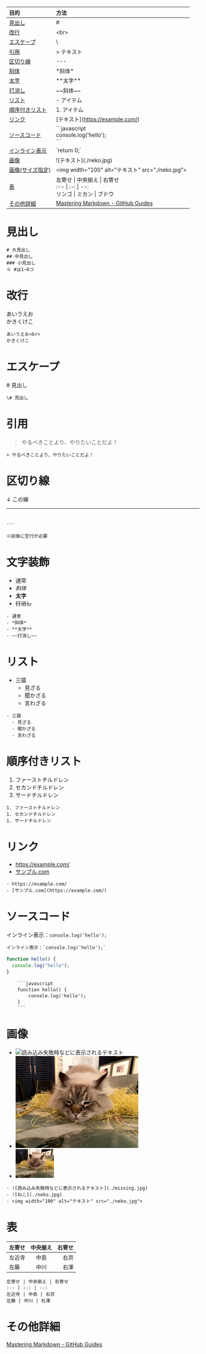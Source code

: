 | 目的                              | 方法                                                                                         |
| :-------------------------------- | :------------------------------------------------------------------------------------------- |
| [見出し](#見出し)                 | #                                                                                            |
| [改行](#改行)                     | \<br>                                                                                        |
| [エスケープ](#エスケープ)         | \                                                                                            |
| [引用](#引用)                     | > テキスト                                                                                   |
| [区切り線](#区切り線)             | ---                                                                                          |
| [斜体](#文字装飾)                 | \*斜体\*                                                                                     |
| [太字](#文字装飾)                 | \*\*太字\*\*                                                                                 |
| [打消し](#文字装飾)               | \~~斜体~~                                                                                    |
| [リスト](#リスト)                 | - アイテム                                                                                   |
| [順序付きリスト](#順序付きリスト) | 1. アイテム                                                                                  |
| [リンク](#リンク)                 | \[テキスト](https://example.com/)                                                            |
| [ソースコード](#ソースコード)     | \```javascript<br> console.log('hello');<br> \```                                            |
| [インライン表示](#ソースコード)   | \`return 0;`                                                                                 |
| [画像](#画像)                     | ![テキスト]\(./neko.jpg)                                                                     |
| [画像(サイズ指定)](#画像)         | \<img width="100" alt="テキスト" src="./neko.jpg">                                           |
| [表](#表)                         | 左寄せ \| 中央揃え \| 右寄せ<br> :-- \| :-: \| --: <br> リンゴ \| ミカン \| ブドウ           |
| [その他詳細](#その他詳細)         | [Mastering Markdown - GitHub Guides](https://guides.github.com/features/mastering-markdown/) |

# 見出し

```
# 大見出し
## 中見出し
### 小見出し
※ #は1~6つ
```

# 改行

あいうえお<br>
かきくけこ

```
あいうえお<br>
かきくけこ
```

# エスケープ

\# 見出し

```
\# 見出し
```

# 引用

> やるべきことより、やりたいことだよ！

```
> やるべきことより、やりたいことだよ！
```

# 区切り線

↓ この線

---

```

---

※前後に空行が必要
```

# 文字装飾

- 通常
- _斜体_
- **太字**
- ~~打消し~~

```
- 通常
- *斜体*
- **太字**
- ~~打消し~~
```

# リスト

- 三猿
  - 見ざる
  - 聞かざる
  - 言わざる

```
- 三猿
  - 見ざる
  - 聞かざる
  - 言わざる
```

# 順序付きリスト

1. ファーストチルドレン
1. セカンドチルドレン
1. サードチルドレン

```
1. ファーストチルドレン
1. セカンドチルドレン
1. サードチルドレン
```

# リンク

- https://example.com/
- [サンプル.com](https://example.com/)

```
- https://example.com/
- [サンプル.com](https://example.com/)
```

# ソースコード

インライン表示：`console.log('hello');`

```
インライン表示：`console.log('hello');`
```

```javascript
function hello() {
  console.log("hello");
}
```

````
    ```javascript
    function hello() {
        console.log('hello');
    }
    ```
````

# 画像

- ![読み込み失敗時などに表示されるテキスト](./missing.jpg)
- ![ねこ](./neko.jpg)
- <img width="100" alt="テキスト" src="./neko.jpg">

```
- ![読み込み失敗時などに表示されるテキスト](./missing.jpg)
- ![ねこ](./neko.jpg)
- <img width="100" alt="テキスト" src="./neko.jpg">
```

# 表

| 左寄せ | 中央揃え | 右寄せ |
| :----- | :------: | -----: |
| 左近寺 |   中島   |   右京 |
| 左藤   |   中川   |   右澤 |

```
左寄せ | 中央揃え | 右寄せ
:-- | :-: | --:
左近寺 | 中島 | 右京
左藤 | 中川 | 右澤
```

# その他詳細

[Mastering Markdown - GitHub Guides](https://guides.github.com/features/mastering-markdown/)
